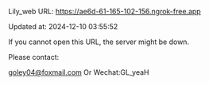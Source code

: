 Lily_web URL: https://ae6d-61-165-102-156.ngrok-free.app

Updated at: 2024-12-10 03:55:52

If you cannot open this URL, the server might be down.

Please contact: 

goley04@foxmail.com Or Wechat:GL_yeaH